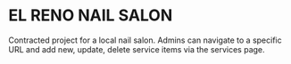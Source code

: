 # EL RENO NAIL SALON

Contracted project for a local nail salon. Admins can navigate to a specific URL and add new, update, delete service items via the services page.
